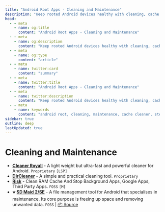 ```yaml
---
title: "Android Root Apps - Cleaning and Maintenance"
description: "Keep rooted Android devices healthy with cleaning, cache management, and maintenance tools to free space, remove cruft, and ensure smooth performance."
head:
  - - meta
    - name: og:title
      content: "Android Root Apps - Cleaning and Maintenance"
  - - meta
    - name: og:description
      content: "Keep rooted Android devices healthy with cleaning, cache management, and maintenance tools to free space, remove cruft, and ensure smooth performance."
  - - meta
    - name: og:type
      content: "article"
  - - meta
    - name: twitter:card
      content: "summary"
  - - meta
    - name: twitter:title
      content: "Android Root Apps - Cleaning and Maintenance"
  - - meta
    - name: twitter:description
      content: "Keep rooted Android devices healthy with cleaning, cache management, and maintenance tools to free space, remove cruft, and ensure smooth performance."
  - - meta
    - name: keywords
      content: "android root, cleaning, maintenance, cache cleaner, storage, rooted tools, device maintenance"
sidebar: true
outline: deep
lastUpdated: true
---
```


# Cleaning and Maintenance
- **[Cleaner Royall](https://github.com/araafroyall/Cleaner-Royall)** - A light weight but ultra-fast and powerful cleaner for Android. `Proprietary` `[LSP]`
- **[DirCleaner](https://www.dircleaner.com/)** - A simple and practical cleaning tool. `Proprietary`
- **[Risk](https://github.com/rakarmp/Risk)** - Clean RAM Cache And Stop Background Apps, Google Apps, Third Party Apps. `FOSS` `[M]`
- **⭐ [SD Maid 2/SE](https://f-droid.org/en/packages/eu.darken.sdmse/)** - A file management tool for Android that specialises in maintenance. Its core purpose is freeing up space and removing unwanted data. `FOSS` | [📦 Source](https://github.com/d4rken-org/sdmaid-se)